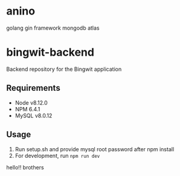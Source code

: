 # anino
golang gin framework mongodb atlas 
# bingwit-backend
Backend repository for the Bingwit application

## Requirements
- Node v8.12.0
- NPM 6.4.1
- MySQL v8.0.12

## Usage
1. Run setup.sh and provide mysql root password after npm install
2. For development, run ```npm run dev```

hello!! brothers
